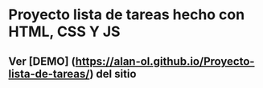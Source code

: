 # Proyecto lista de tareas hecho con HTML, CSS Y JS

## Ver [DEMO] (https://alan-ol.github.io/Proyecto-lista-de-tareas/) del sitio 